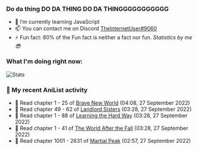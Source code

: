 ### Do da thing DO DA THING DO DA THINGGGGGGGGGGG

<!-- **TheInternetUser0/TheInternetUser0** is a ✨ _special_ ✨ repository because its `README.md` (this file) appears on your GitHub profile. -->


- 🌱 I’m currently learning JavaScript
- 📫 You can contact me on Discord [TheInternetUser#9060](https://discord.com/users/534117072796385300)
- ⚡ Fun fact: 80% of the Fun fact is neither a fact nor fun. _Statistics by me 😎_

### What I'm doing right now:
![Stats](https://discord.c99.nl/widget/theme-3/534117072796385300.png)

### 🌸 My recent AniList activity

<!-- ANILIST_ACTIVITY:start -->

-   📖 Read chapter 1 - 25 of [Brave New World](https://anilist.co/manga/122161) (04:08, 27 September 2022)
-   📖 Read chapter 49 - 62 of [Landlord Sisters](https://anilist.co/manga/138564) (03:28, 27 September 2022)
-   📖 Read chapter 1 - 88 of [Learning the Hard Way](https://anilist.co/manga/128976) (03:28, 27 September 2022)
-   📖 Read chapter 1 - 41 of [The World After the Fall](https://anilist.co/manga/144957) (03:28, 27 September 2022)
-   📖 Read chapter 1001 - 2631 of [Martial Peak](https://anilist.co/manga/104494) (02:57, 27 September 2022)

<!-- ANILIST_ACTIVITY:end -->
